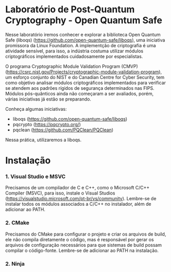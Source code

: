 # Laboratório de Post-Quantum Cryptography - Open Quantum Safe

Nesse laboratório iremos conhecer e explorar a biblioteca Open Quantum Safe (liboqs) (https://github.com/open-quantum-safe/liboqs), uma iniciativa promissora da Linux Foundation. A implementção de criptografia é uma atividade sensível, para isso, a indústria costuma utilizar módulos criptográficos implementados cuidadosamente por especialistas. 

O programa Cryptographic Module Validation Program (CMVP) (https://csrc.nist.gov/Projects/cryptographic-module-validation-program), um esforço conjunto do NIST e do Canadian Centre for Cyber Security, tem como objetivo analisar módulos criptográficos implementados para verificar se atendem aos padrões rígidos de segurança determinados nas FIPS. Módulos pós-quânticos ainda não começaram a ser avaliados, porém, várias iniciativas já estão se preparando. 

Conheça algumas iniciativas: 

- liboqs (https://github.com/open-quantum-safe/liboqs)
- pqcrypto (https://pqcrypto.org/)
- pqclean (https://github.com/PQClean/PQClean)

Nessa prática, utilizaremos a liboqs.

# Instalação

### 1. Visual Studio e MSVC

Precisamos de um compilador de C e C++, como o Microsoft C/C++ Compiler (MSVC), para isso, instale o Visual Studios (https://visualstudio.microsoft.com/pt-br/vs/community). Lembre-se de instalar todos os módulos associados a C/C++ no instalador, além de adicionar ao PATH. 

### 2. CMake

Precisamos do CMake para configurar o projeto e criar os arquivos de build, ele não compila diretamente o código, mas é responsável por gerar os arquivos de configuração necessários para que sistemas de build possam compilar o código-fonte. Lembre-se de adicionar ao PATH na instalação. 

### 2. Ninja







